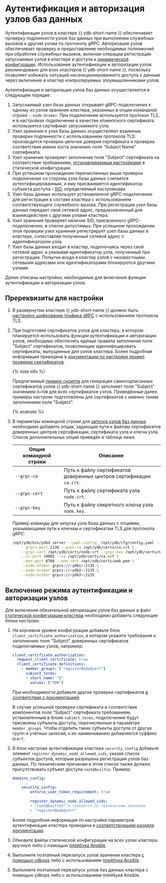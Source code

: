 # Аутентификация и авторизация узлов баз данных

Аутентификация узлов в кластере {{ ydb-short-name }} обеспечивает проверку подлинности узлов баз данных при выполнении служебных вызовов к другим узлам по протоколу gRPC. Авторизация узлов обеспечивает проверку и предоставление необходимых полномочий при обработке служебных вызовов, включая операции регистрации запускаемых узлов в кластере и доступа к [динамической конфигурации](../../maintenance/manual/dynamic-config.md). Использование аутентификации и авторизации узлов рекомендовано для всех кластеров {{ ydb-short-name }}, поскольку позволяет избежать ситуаций несанкционированного доступа к данным через включение в кластер контролируемых злоумышленниками узлов.

Аутентификация и авторизация узлов баз данных осуществляется в следующем порядке:

1. Запускаемый узел базы данных открывает gRPC-подключение к одному из узлов хранения кластера, указанных в опции командной строки `--node-broker`. При подключении используется протокол TLS, и в настройках подключения в качестве клиентского сертификата используется сертификат запускаемого узла.
2. Узел хранения и узел базы данных осуществляют взаимные проверки подлинности с использованием протокола TLS: производится проверка цепочки доверия сертификата и проверка соответствия имени хоста значению поля "Subject Name" сертификата.
3. Узел хранения проверяет заполнение поля "Subject" сертификата на соответствие требованиям, [устанавливаемым настройками](../../reference/configuration/node-authentication.md) в статической конфигурации.
4. При успешном прохождении перечисленных выше проверок подключение со стороны узла базы данных считается аутентифицированным, и ему присваивается идентификатор субъекта доступа - [SID](../../concepts/glossary.md#access-sid), определяемый настройками.
5. Узел базы данных использует установленное gRPC-подключение для регистрации в составе кластера с использованием соответствующего служебного вызова. При регистрации узел базы данных передает свой сетевой адрес, предназначенный для взаимодействия с другими узлами кластера.
6. Узел хранения проверяет наличие SID, присвоенного gRPC-подключению, в списке допустимых. При успешном прохождении этой проверки узел хранения регистрирует узел базы данных в кластере, сопоставляя полученный сетевой адрес с идентификатором узла.
7. Узел базы данных входит в кластер, подключаясь через свой сетевой адрес и указывая идентификатор узла, полученный при регистрации. Попытки входа в кластер узлов с неизвестными сетевыми адресами или идентификаторами блокируются другими узлами.

Далее описаны настройки, необходимые для включения функции аутентификации и авторизации узлов.

## Пререквизиты для настройки

1. В развернутом кластере {{ ydb-short-name }} должно быть [настроено шифрование трафика gRPC](../../reference/configuration/tls.md#grpc) с использованием протокола TLS.
1. При подготовке сертификатов узлов для кластера, в котором планируется использовать функции аутентификации и авторизации узлов, необходимо обеспечить единые правила заполнения поля "Subject" сертификатов, позволяющие идентифицировать сертификаты, выпущенные для узлов кластера. Более подробная информация приведена в [документации по настройке правил проверки сертификатов](../../reference/configuration/node-authentication.md).

    {% note info %}

    Предлагаемый [пример скрипта](https://github.com/ydb-platform/ydb/blob/main/ydb/deploy/tls_cert_gen/) для генерации самоподписанных сертификатов узлов {{ ydb-short-name }} заполняет поле "Subject" значением `O=YDB` для всех сертификатов узлов. Приведённые далее примеры настроек подготовлены для сертификатов с именно таким заполнением поля "Subject".

    {% endnote %}

1. В параметры командной строки для [запуска узлов баз данных](../../devops/manual/initial-deployment.md#start-dynnode) необходимо добавить опции, задающие пути к файлам сертификатов доверенных центров сертификации, сертификата узла и ключа узла. Список дополнительных опций приведён в таблице ниже.

    | **Опция командной строки** | **Описание** |
    |----------------------------|--------------|
    | `--grpc-ca`                | Путь к файлу сертификатов доверенных центров сертификации `ca.crt`. |
    | `--grpc-cert`              | Путь к файлу сертификата узла `node.crt`. |
    | `--grpc-key`               | Путь к файлу секретного ключа узла `node.key`. |

    Пример команды для запуска узла базы данных с опциями, указывающими пути к ключам и сертификатам TLS для протокола gRPC:

    ```bash
    /opt/ydb/bin/ydbd server --yaml-config  /opt/ydb/cfg/config.yaml --tenant /Root/testdb \
        --grpcs-port 2136 --grpc-ca /opt/ydb/certs/ca.crt \
        --grpc-cert /opt/ydb/certs/node.crt --grpc-key /opt/ydb/certs/node.key \
        --ic-port 19002 --ca /opt/ydb/certs/ca.crt \
        --mon-port 8766 --mon-cert /opt/ydb/certs/web.pem \
        --node-broker grpcs://<ydb1>:2135 \
        --node-broker grpcs://<ydb2>:2135 \
        --node-broker grpcs://<ydb3>:2135
    ```

## Включение режима аутентификации и авторизации узлов

Для включения обязательной авторизации узлов баз данных в файл [статической конфигурации кластера](../../reference/configuration/index.md) необходимо добавить следующие блоки настроек:

1. На корневом уровне конфигурации добавьте блок `client_certificate_authorization`, в котором укажите требования к заполнению поля "Subject" доверенных сертификатов подключаемых узлов, например:

    ```yaml
    client_certificate_authorization:
      request_client_certificate: true
      client_certificate_definitions:
        - member_groups: ["registerNode@cert"]
          subject_terms:
          - short_name: "O"
            values: ["YDB"]
    ```

    При необходимости добавьте другие проверки сертификатов [в соответствии с документацией](../../reference/configuration/node-authentication.md).

    В случае успешной проверки сертификата и соответствия компонентов поля "Subject" сертификата требованиям, установленным в блоке `subject_terms`, подключению будут присвоены субъекты доступа, перечисленные в параметре `member_groups`. Чтобы отделить такие субъекты доступа от других групп и учётных записей, к их наименованию добавляется суффикс `@cert`.

1. В блок настроек аутентификации кластера `security_config` добавьте элемент `register_dynamic_node_allowed_sids`, указав список субъектов доступа, которым разрешена регистрация узлов баз данных. По техническим причинам в этом списке также должен присутствовать субъект доступа `root@builtin`. Пример:

    ```yaml
    domains_config:
        ...
        security_config:
            enforce_user_token_requirement: true
            ...
            register_dynamic_node_allowed_sids:
            - "root@builtin" # требуется по техническим причинам
            - "registerNode@cert"
    ```

    Более подробная информация по настройке параметров аутентификации кластера приведена в [соответствующем разделе документации](../../reference/configuration/index.md#security-access-levels).

1. Обновите файлы статической конфигурации на всех узлах кластера вручную либо с помощью [плейбука Ansible](../ansible/update-config.md).

1. Выполните поэтапный перезапуск узлов хранения кластера [с помощью ydbops](../../reference/ydbops/rolling-restart-scenario.md) либо с использованием [плейбука Ansible](../ansible/restart.md).

1. Выполните поэтапный перезапуск узлов баз данных кластера с помощью ydbops либо с использованием плейбука Ansible.
